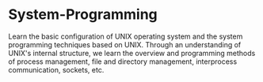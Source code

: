 # System-Programming
Learn the basic configuration of UNIX operating system and the system programming techniques based on UNIX. Through an understanding of UNIX's internal structure, we learn the overview and programming methods of process management, file and directory management, interprocess communication, sockets, etc.
